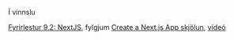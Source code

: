 
Í vinnslu

[Fyrirlestur 9.2: NextJS](09.2.nextjs.md), fylgjum [Create a Next.js App skjölun](https://nextjs.org/learn/basics/create-nextjs-app), [vídeó](https://youtu.be/J8vyUnnCEgw)
